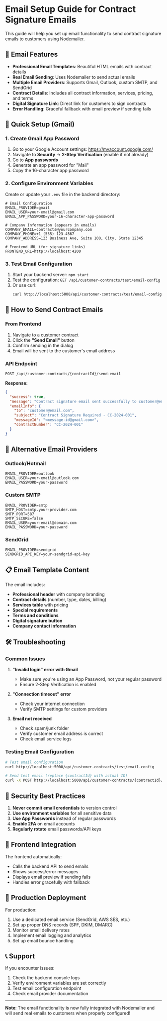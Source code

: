 # Email Setup Guide for Contract Signature Emails

This guide will help you set up email functionality to send contract signature emails to customers using Nodemailer.

## 📧 Email Features

- **Professional Email Templates**: Beautiful HTML emails with contract details
- **Real Email Sending**: Uses Nodemailer to send actual emails
- **Multiple Email Providers**: Supports Gmail, Outlook, custom SMTP, and SendGrid
- **Contract Details**: Includes all contract information, services, pricing, and terms
- **Digital Signature Link**: Direct link for customers to sign contracts
- **Error Handling**: Graceful fallback with email preview if sending fails

## 🚀 Quick Setup (Gmail)

### 1. Create Gmail App Password

1. Go to your Google Account settings: https://myaccount.google.com/
2. Navigate to **Security** → **2-Step Verification** (enable if not already)
3. Go to **App passwords**
4. Generate an app password for "Mail"
5. Copy the 16-character app password

### 2. Configure Environment Variables

Create or update your `.env` file in the backend directory:

```env
# Email Configuration
EMAIL_PROVIDER=gmail
EMAIL_USER=your-email@gmail.com
EMAIL_APP_PASSWORD=your-16-character-app-password

# Company Information (appears in emails)
COMPANY_EMAIL=contracts@yourcompany.com
COMPANY_PHONE=+1 (555) 123-4567
COMPANY_ADDRESS=123 Business Ave, Suite 100, City, State 12345

# Frontend URL (for signature links)
FRONTEND_URL=http://localhost:4200
```

### 3. Test Email Configuration

1. Start your backend server: `npm start`
2. Test the configuration: `GET /api/customer-contracts/test/email-config`
3. Or use curl:
   ```bash
   curl http://localhost:5000/api/customer-contracts/test/email-config
   ```

## 📨 How to Send Contract Emails

### From Frontend
1. Navigate to a customer contract
2. Click the **"Send Email"** button
3. Confirm sending in the dialog
4. Email will be sent to the customer's email address

### API Endpoint
```http
POST /api/customer-contracts/{contractId}/send-email
```

**Response:**
```json
{
  "success": true,
  "message": "Contract signature email sent successfully to customer@email.com",
  "emailInfo": {
    "to": "customer@email.com",
    "subject": "Contract Signature Required - CC-2024-001",
    "messageId": "<message-id@gmail.com>",
    "contractNumber": "CC-2024-001"
  }
}
```

## 🔧 Alternative Email Providers

### Outlook/Hotmail
```env
EMAIL_PROVIDER=outlook
EMAIL_USER=your-email@outlook.com
EMAIL_PASSWORD=your-password
```

### Custom SMTP
```env
EMAIL_PROVIDER=smtp
SMTP_HOST=smtp.your-provider.com
SMTP_PORT=587
SMTP_SECURE=false
EMAIL_USER=your-email@domain.com
EMAIL_PASSWORD=your-password
```

### SendGrid
```env
EMAIL_PROVIDER=sendgrid
SENDGRID_API_KEY=your-sendgrid-api-key
```

## 📋 Email Template Content

The email includes:
- **Professional header** with company branding
- **Contract details** (number, type, dates, billing)
- **Services table** with pricing
- **Special requirements**
- **Terms and conditions**
- **Digital signature button**
- **Company contact information**

## 🛠️ Troubleshooting

### Common Issues

1. **"Invalid login" error with Gmail**
   - Make sure you're using an App Password, not your regular password
   - Ensure 2-Step Verification is enabled

2. **"Connection timeout" error**
   - Check your internet connection
   - Verify SMTP settings for custom providers

3. **Email not received**
   - Check spam/junk folder
   - Verify customer email address is correct
   - Check email service logs

### Testing Email Configuration

```bash
# Test email configuration
curl http://localhost:5000/api/customer-contracts/test/email-config

# Send test email (replace {contractId} with actual ID)
curl -X POST http://localhost:5000/api/customer-contracts/{contractId}/send-email
```

## 🔐 Security Best Practices

1. **Never commit email credentials** to version control
2. **Use environment variables** for all sensitive data
3. **Use App Passwords** instead of regular passwords
4. **Enable 2FA** on email accounts
5. **Regularly rotate** email passwords/API keys

## 📱 Frontend Integration

The frontend automatically:
- Calls the backend API to send emails
- Shows success/error messages
- Displays email preview if sending fails
- Handles error gracefully with fallback

## 🎯 Production Deployment

For production:
1. Use a dedicated email service (SendGrid, AWS SES, etc.)
2. Set up proper DNS records (SPF, DKIM, DMARC)
3. Monitor email delivery rates
4. Implement email logging and analytics
5. Set up email bounce handling

## 📞 Support

If you encounter issues:
1. Check the backend console logs
2. Verify environment variables are set correctly
3. Test email configuration endpoint
4. Check email provider documentation

---

**Note**: The email functionality is now fully integrated with Nodemailer and will send real emails to customers when properly configured! 